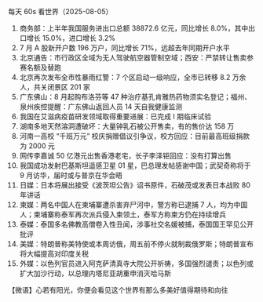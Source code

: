 每天 60s 看世界（2025-08-05）

1. 商务部：上半年我国服务进出口总额 38872.6 亿元，同比增长 8.0%，其中出口增长 15.0%，进口增长 3.2%
2. 7 月 A 股新开户数 196 万户，同比增长 71%，远超去年同期开户水平
3. 北京通告：市行政区全域为无人驾驶航空器管制空域；西安：严禁转让售卖参赛名额及替跑
4. 北京再次发布全市性暴雨红警：7 个区启动一级响应，全市已转移 8.2 万余人，共关闭景区 201 家
5. 广东佛山：8 月起购布洛芬等 47 种治疗基孔肯雅热药物须实名登记；福州、泉州疾控提醒：广东佛山返回人员 14 天自我健康监测
6. 我国在艾滋病疫苗研发领域取得重要进展：已完成 I 期临床试验
7. 湖南多地天然溶洞遭破坏：大量钟乳石被公开售卖，有的售价达 158 万
8. 河南一高校 “千班万元” 校庆捐赠倡议引争议，校方回应：目前最高班级捐款为 2000 元
9. 网传李嘉诚 50 亿港元出售香港老宅，长子李泽钜回应：没有打算出售
10. 我国成功发射巴基斯坦遥感卫星 01 星，巴总理发帖感谢中国；武契奇称将于 9 月访华，届时或与普京在华会晤
11. 日媒：日本将展出接受《波茨坦公告》诏书原件，石破茂或发表日本战败 80 年讲话
12. 柬媒：两名中国人在柬埔寨遭杀害弃尸河中，警方称已逮捕 7 人，均为中国人；柬埔寨称泰军再次派兵侵入柬领土，泰军方称柬方仍在持续增兵
13. 泰媒：泰国多名佛教高僧卷入性丑闻，涉事社交名媛被捕，泰国国王罕见公开批评
14. 美媒：特朗普称美特使或本周访俄，周五前不停火就制裁俄罗斯；特朗普宣布将大幅提高对印度关税
15. 外媒：以色列官员进入阿克萨清真寺大院公开祈祷，多国强烈谴责；以色列或扩大加沙行动，以总理内塔尼亚胡重申消灭哈马斯

【微语】心若有阳光，你便会看见这个世界有那么多美好值得期待和向往